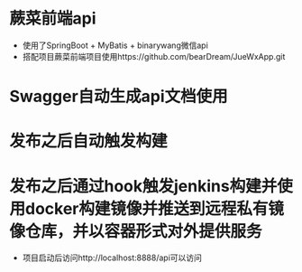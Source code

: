 # 蕨菜前端api
- 使用了SpringBoot + MyBatis + binarywang微信api
- 搭配项目蕨菜前端项目使用https://github.com/bearDream/JueWxApp.git
# Swagger自动生成api文档使用
# 发布之后自动触发构建
# 发布之后通过hook触发jenkins构建并使用docker构建镜像并推送到远程私有镜像仓库，并以容器形式对外提供服务

- 项目启动后访问http://localhost:8888/api可以访问
